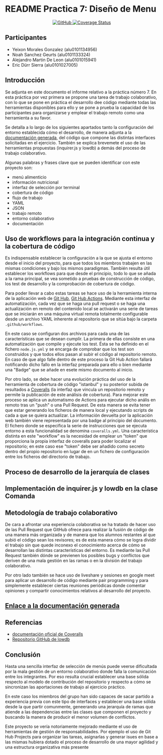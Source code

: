 # README Practica 7: Diseño de Menu

<p align="center">
    <a href="https://github.com/ULL-ESIT-INF-DSI-2021/ull-esit-inf-dsi-20-21-prct07-menu-datamodel-grupo-d/actions/workflows/node.js.yml">
        <img alt="GitHub" src="https://github.com/ULL-ESIT-INF-DSI-2021/ull-esit-inf-dsi-20-21-prct07-menu-datamodel-grupo-d/actions/workflows/node.js.yml/badge.svg">
    </a>  
    <a href="https://coveralls.io/github/ULL-ESIT-INF-DSI-2021/ull-esit-inf-dsi-20-21-prct07-menu-datamodel-grupo-d?branch=master">
        <img src="https://coveralls.io/repos/github/ULL-ESIT-INF-DSI-2021/ull-esit-inf-dsi-20-21-prct07-menu-datamodel-grupo-d/badge.svg?branch=master" alt="Coverage Status" />
    </a>
</p>

## Participantes

* Yeixon Morales Gonzalez (alu0101134956)
* Noah Sanchez Geurts (alu0101133324)
* Alejandro Martin De Leon (alu0101015941)
* Eric Dürr Sierra (alu0101027005)


## Introducción 
Se adjunta en este documento el informe relativo a la práctica número 7. En esta práctica por vez primera se propone una tarea de trabajo colaborativo, 
con lo que se pone en práctica el desarrollo dee código mediante todas las herramientas disponibles para ello y se pone a prueba la capacidad de los
participantes para organizarse y emplear el trabajo remoto como una herramienta a su favor.

Se detalla a lo largo de los siguientes apartados tanto la configuración del entorno establecida cómo el desarrollo, de manera adjunta a la [documentación generada](https://ull-esit-inf-dsi-2021.github.io/ull-esit-inf-dsi-20-21-prct07-menu-datamodel-grupo-d/), del código que compone las distintas interfaces solicitadas en el ejercicio. 
También se explica brevemete el uso de las herramientas propuestas (inquirer.js y lowdb) a demás del proceso de trabajo colaborativo.

Algunas palabras y frases clave que se pueden identificar con este proyecto son:
- menú alimenticio
- información nutricional
- interfaz de selección por terminal
- cobertura de código
- flujo de trabajo
- YAML
- JSON
- trabajo remoto
- entorno colaborativo
- documentación

## Uso de workflows para  la integración continua y la cobertura de código

Es indispensable establecer la configuración a la que se ajusta el entorno desde el inicio del proyecto, para que
todos los miembros trabajen en las mismas condiciones y bajo los mismos paradigmas. También resulta útil establecer 
los workflows para que desde el principio, todo lo que se añada a la rama principal, se vea sometido a pruebas de
construcción de código, los test de desarrollo y la comprobación de cobertura de código.

Para poder llevar a cabo estas tareas se hace uso de la herramienta interna de la aplicación web de [Git Hub](https://github.com/), 
[Git Hub Actions](https://github.com/features/actions). Mediante esta interfaz de automatización, cada vez que se haga una pull request 
o se haga una actualización en remoto del contenido local se activarán una serie de tareas que se iniciarán en una máquina virtual remota 
totalmente configurable desde un archivo YAML inherente al repositorio que se sitúa bajo la carpeta `.github/workflows`.

En este caso se configuran dos archivos para cada una de las características que se desean cumplir. La primera de ellas consiste en una automatización 
que compile y ejecute los test. Ésta se ha definido en el fichero `node.js.yml` y se encarga de comprobar que los test son construidos y que todos ellos 
pasan al subir el código al repositorio remoto. En caso de que algo falle dentro de este proceso la Git Hub Action fallará notificando dicho fallo en la
interfaz preparada para ello o bien mediante una "Badge" que se añade en esete mismo documento al inicio.

Por otro lado, se debe hacer una evolución práctica del uso de la herramienta de cobertura de código "istanbul" y su posterior subida de resultados a [Coveralls](https://coveralls.io/) (la interfaz que vincula un repositorio remoto y permite la publicación de este análisis de cobertura). Para mejorar este proceso se aplica un automatismo de Actions para ejecutar dicho anális en remoto tras un "push" o una Pull Request. De esta manera se evita tener que estar generando los ficheros de manera local y ejecutando scripts de cada a que se quiera actualizar. La información devuelta por la aplicación web también viene representada por una badge al principio del documento. El fichero donde se especifica la serie de instrucciones que se ejecuta entorno a esta funcionalidad se denomina `coveralls.yml`. Una característica distinta en este "workflow" es la necesidad de emplear un "token" que proporciona la propia interfaz de coveralls para poder localizar el repositorio; en este caso ese "token" debe ser añadido como secreto dentro del propio repositorio en lugar de en un fichero de configuración entre los ficheros del directorio de trabajo.


## Proceso de desarrollo de la jerarquía de clases


<!-- SOLO AQUÏ-->

<!-- -------- -->

## Implementación de inquirer.js y lowdb en la clase Comanda

<!-- SOLO AQUÏ-->

<!-- -------- -->

## Metodología de trabajo colaborativo

De cara a afrontar una experiencia colaborativa se ha tratado de hacer uso de las Pull Request que GitHub ofrece para realizar la fusión de código de una manera más organizada 
y de manera que los alumnos restantes al que subió el código sean los revisores; es de esta manera cómo se logra dividir el trabajo sin que quede inconexo el conocimiento acerca de 
cómo se desarrollan las distintas características del entorno. Es mediante las Pull Request también dónde se previenen los posibles bugs y conflictos que deriven de una mala gestión 
en las ramas o en la división del trabajo colaborativo.  

Por otro lado también se hace uso de liveshare y sesiones en google meet para aplicar un desarrollo de código mediante pair programming y para simplemente establecer ciertas reuniones periódicas donde comentar opiniones y compartir conocimientos relativos al desarrollo del proyecto.


## [Enlace a la documentación generada](https://ull-esit-inf-dsi-2021.github.io/ull-esit-inf-dsi-20-21-prct07-menu-datamodel-grupo-d/)
## Referencias

- [documentación oficial de Coveralls](https://docs.coveralls.io/)
- [Repositorio GitHub de lowdb](https://github.com/typicode/lowdb)

## Conclusión 

Hasta una sencilla interfaz de selección de menús puede veerse dificultada por la mala gestión de un entorno colaborativo donde falla la comunicación entre los integrantes. Por eso resulta crucial establecer una base sólida respecto al modelo de contribución del repositorio y respecto a cómo se sincronizan las aportaciones de trabajo al ejercicio práctico. 

En este caso los miembros del grupo han sido capaces de sacar partido a experiencia previa con este tipo de interfaces y establecer una base sólida desde la que partir comunmente, geneerando una jerarquía de ramas que atiende a las dependencias entre las clases que componen el proyecto y buscando la manera de producir el menor volumen de conflictos.

Este proyecto se vería notoriamente mejorado mediante el uso de herramientas de gestión de responsabilidades. Por ejemplo el uso de Git Hub Projects para organizar las tareas, asignarlas y generar isues en base a las mismas hubiera dotado el proceso de desarrollo de una mayor agilidad y una estructura organizativa más presente